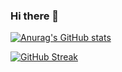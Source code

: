 ### Hi there 👋
[![Anurag's GitHub stats](https://github-readme-stats.vercel.app/api?username=karthikrathinavel&theme=gruvbox&hide_border=true)](https://github.com/anuraghazra/github-readme-stats)

[![GitHub Streak](http://github-readme-streak-stats.herokuapp.com?user=karthikrathinavel&theme=gruvbox&hide_border=true)](https://git.io/streak-stats)
<!--
**karthikrathinavel/karthikrathinavel** is a ✨ _special_ ✨ repository because its `README.md` (this file) appears on your GitHub profile.

Here are some ideas to get you started:

- 🔭 I’m currently working on ...
- 🌱 I’m currently learning ...
- 👯 I’m looking to collaborate on ...
- 🤔 I’m looking for help with ...
- 💬 Ask me about ...
- 📫 How to reach me: ...
- 😄 Pronouns: ...
- ⚡ Fun fact: ...
-->
